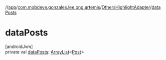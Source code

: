 //[app](../../../index.md)/[com.mobdeve.gonzales.lee.ong.artemis](../index.md)/[OthersHighlightAdapter](index.md)/[dataPosts](data-posts.md)

# dataPosts

[androidJvm]\
private val [dataPosts](data-posts.md): [ArrayList](https://developer.android.com/reference/kotlin/java/util/ArrayList.html)<[Post](../-post/index.md)>
